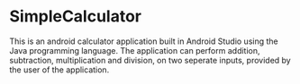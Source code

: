 # SimpleCalculator

This is an android calculator application built in Android Studio using the Java programming language. The application can perform addition, subtraction,
multiplication and division, on two seperate inputs, provided by the user of the application.
